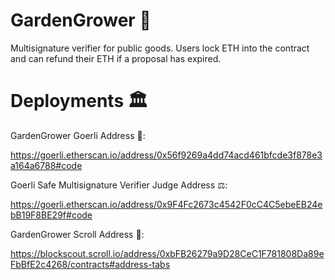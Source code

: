 # GardenGrower :rose:

Multisignature verifier for public goods.
Users lock ETH into the contract and can refund their ETH if a proposal has expired.

# Deployments 🏛️

GardenGrower Goerli Address 🌹:

https://goerli.etherscan.io/address/0x56f9269a4dd74acd461bfcde3f878e3a164a6788#code

Goerli Safe Multisignature Verifier Judge Address ⚖️:

https://goerli.etherscan.io/address/0x9F4Fc2673c4542F0cC4C5ebeEB24ebB19F8BE29f#code

GardenGrower Scroll Address 📜:

https://blockscout.scroll.io/address/0xbFB26279a9D28CeC1F781808Da89eFbBfE2c4268/contracts#address-tabs
